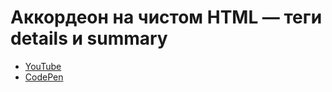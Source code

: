# Аккордеон на чистом HTML — теги details и summary
- [YouTube](https://youtube.com/shorts/2iUrstAVdn0)
- [CodePen](https://codepen.io/aleksander-lamkov/pen/MYggEpO)